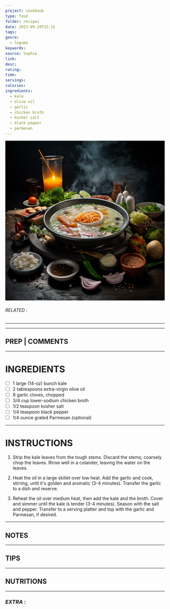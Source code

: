 ```yaml
---
project: cookbook
type: food
folder: recipes
date: 2023-09-20T15:15
tags: 
genre:
  - legume
keywords: 
source: Sophie
link: 
desc: 
rating: 
time: 
servings: 
calories: 
ingredients:
  - kale
  - olive oil
  - garlic
  - chicken broth
  - kosher salt
  - black pepper
  - parmesan
---
```


![IMAGE](_default.png)

###### *RELATED* : 
---


---
## PREP | COMMENTS



---
# INGREDIENTS

- [ ] 1 large (14-oz) bunch kale
- [ ] 2 tablespoons extra-virgin olive oil
- [ ] 8 garlic cloves, chopped
- [ ] 3/4 cup lower-sodium chicken broth
- [ ] 1/2 teaspoon kosher salt
- [ ] 1/4 teaspoon black pepper
- [ ] 1/4 ounce grated Parmesan (optional)

---
# INSTRUCTIONS

1. Strip the kale leaves from the tough stems. Discard the stems; coarsely chop the leaves. Rinse well in a colander, leaving the water on the leaves.
    
2. Heat the oil in a large skillet over low heat. Add the garlic and cook, stirring, until it's golden and aromatic (3-4 minutes). Transfer the garlic to a dish and reserve.
    
3. Reheat the oil over medium heat, then add the kale and the broth. Cover and simmer until the kale is tender (3-4 minutes). Season with the salt and pepper. Transfer to a serving platter and top with the garlic and Parmesan, if desired.

---
## NOTES



---
## TIPS



---
## NUTRITIONS



---
### *EXTRA* :



